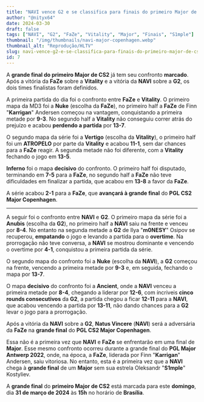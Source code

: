 ```yaml
---
title: "NAVI vence G2 e se classifica para finais do primeiro Major de CS2"
author: "@nityx64"
date: 2024-03-30
draft: false
tags: ["NAVI", "G2", "FaZe", "Vitality", "Major", "Finais", "S1mple"]
thumbnail: "/img/thumbnails/navi-major-copenhagen.webp"
thumbnail_alt: "Reprodução/HLTV"
slug: navi-vence-g2-e-se-classifica-para-finais-do-primeiro-major-de-cs2
id: 7
---
```


A **grande final do primeiro Major de CS2** já tem seu confronto **marcado**. Após a vitória da **FaZe** sobre a **Vitality** e a vitória da **NAVI** sobre a **G2**, os dois times finalistas foram definidos.

A primeira partida do dia foi o confronto entre **FaZe** e **Vitality**. O primeiro mapa da MD3 foi a **Nuke** (escolha da **FaZe**), no primeiro half a **FaZe** de Finn "**Karrigan**" Andersen começou na vantagem, conquistando a primeira metade por **9-3**. No segundo half a **Vitality** não conseguiu correr atrás do prejuízo e acabou **perdendo a partida** por **13-7**.

O segundo mapa da série foi a **Vertigo** (escolha da **Vitality**), o primeiro half foi um **ATROPELO** por parte da **Vitality** e acabou **11-1**, sem dar chances para a **FaZe** reagir. A segunda metade não foi diferente, com a **Vitality** fechando o jogo em **13-5**.

**Inferno** foi o mapa **decisivo** do confronto. O primeiro half foi disputado, terminando em **7-5** para a **FaZe**, no segundo half a **FaZe** não teve dificuldades em finalizar a partida, que acabou em **13-8** a favor da **FaZe**.

A série acabou **2-1** para a **FaZe**, que **avançará à grande final** do **PGL CS2 Major Copenhagen**.

---

A seguir foi o confronto entre **NAVI** e **G2**. O primeiro mapa da série foi a **Anubis** (escolha da **G2**), no primeiro half a **NAVI** saiu na frente e venceu por **8-4**. No entanto na segunda metade a **G2** de Ilya "**m0NESY**" Osipov se recuperou, **empatando** o jogo e levando a partida para o **overtime**. Na prorrogação não teve conversa, a **NAVI** se mostrou dominante e vencendo o overtime por **4-1**, conquistou a primeira partida da série.

O segundo mapa do confronto foi a **Nuke** (escolha da **NAVI**), a **G2** começou na frente, vencendo a primeira metade por **9-3** e, em seguida, fechando o mapa por **13-7**.

O mapa **decisivo** do confronto foi a **Ancient**, onde a **NAVI** venceu a primeira metade por **8-4**, chegando a liderar por **12-6**, com íncriveis **cinco rounds  consecutivos** da **G2**, a partida chegou a ficar **12-11** para a **NAVI**, que acabou vencendo a partida por **13-11**, não dando chances para a **G2** levar o jogo para a prorrogação.

Após a vitória da **NAVI** sobre a **G2**, **Natus Vincere** (**NAVI**) será a adversária da **FaZe** na **grande final** do **PGL CS2 Major Copenhagen**.

Essa não é a primeira vez que **NAVI** e **FaZe** se enfrentarão em uma final de **Major**. Esse mesmo confronto ocorreu durante a grande final do **PGL Major Antwerp 2022**, onde, na época, a **FaZe**, liderada por Finn "**Karrigan**" Andersen, saiu vitoriosa. No entanto, esta é a primeira vez que a **NAVI** chega à **grande final** de um **Major** sem sua estrela Oleksandr "**S1mple**" Kostyliev.

A **grande final** do **primeiro Major de CS2** está marcada para este **domingo**, dia **31 de março de 2024** às **15h** no horário de **Brasília**.